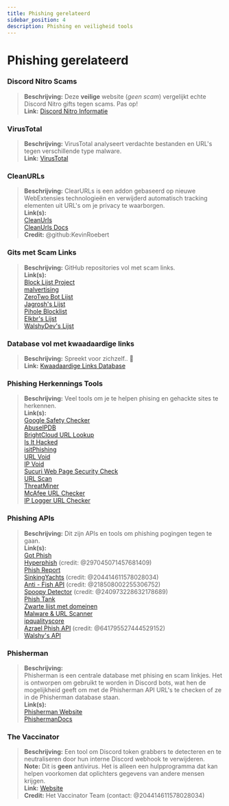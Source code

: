```yaml
---
title: Phishing gerelateerd 
sidebar_position: 4
description: Phishing en veiligheid tools
---
```


# Phishing gerelateerd

### Discord Nitro Scams
> **Beschrijving:** Deze **veilige** website (*geen scam*) vergelijkt echte Discord Nitro gifts tegen scams. Pas op!   <br/>
**Link:** [Discord Nitro Informatie](https://dicsord.gq/)

### VirusTotal
> **Beschrijving:** VirusTotal analyseert verdachte bestanden en URL's tegen verschillende type malware.   <br/>
**Link:** [VirusTotal](https://www.virustotal.com/gui/home/upload)

### CleanURLs
> **Beschrijving:** ClearURLs is een addon gebaseerd op nieuwe WebExtensies technologieën en verwijderd automatisch tracking elementen uit URL's om je privacy te waarborgen.  <br/>
**Link(s):**  <br/>
[CleanUrls](https://github.com/ClearURLs/Addon)  <br/>
[CleanUrls Docs](https://docs.clearurls.xyz/latest/)  <br/>
**Credit:** @github:KevinRoebert


### Gits met Scam Links
> **Beschrijving:** GitHub repositories vol met scam links.   <br/>
**Link(s):**  
[Block Lijst Project](https://blocklistproject.github.io/Lists/)   <br/>
[malvertising](https://github.com/D09r/malvertising/blob/master/scam-domains.csv)   <br/>
[ZeroTwo Bot Lijst](https://github.com/ZeroTwo-Bot/anti-fish-lists/)   <br/>
[Jagrosh's Lijst](https://github.com/jagrosh/Vortex/tree/master/lists)   <br/>
[Pihole Blocklist](https://github.com/mhhakim/pihole-blocklist/)   <br/>
[Elkbr's Lijst](https://github.com/elbkr/bad-websites)  <br/>
[WalshyDev's Lijst](https://github.com/WalshyDev/Discord-bad-domains/blob/main/bad-domains.json)

### Database vol met kwaadaardige links
> **Beschrijving:** Spreekt voor zichzelf.. 🔢   <br/>
**Link:** [Kwaadaardige Links Database](https://urlhaus.abuse.ch/browse/)

### Phishing Herkennings Tools
> **Beschrijving:** Veel tools om je te helpen phising en gehackte sites te herkennen.  <br/>
**Link(s):** <br/>
[Google Safety Checker](https://transparencyreport.google.com/safe-browsing/search)  <br/>
[AbuseIPDB](https://www.abuseipdb.com/)  <br/>
[BrightCloud URL Lookup](https://www.brightcloud.com/tools/url-ip-lookup.php)  <br/>
[Is It Hacked](https://www.isithacked.com/)  <br/>
[isitPhishing](https://isitphishing.org/) <br/>
[URL Void](https://www.urlvoid.com/)  <br/>
[IP Void](https://www.ipvoid.com/)  <br/>
[Sucuri Web Page Security Check](https://unmask.sucuri.net/security-report/)  <br/>
[URL Scan](https://urlscan.io/)  <br/>
[ThreatMiner](https://www.threatminer.org/)  <br/>
[McAfee URL Checker](https://www.trustedsource.org/)  <br/>
[IP Logger URL Checker](https://iplogger.com/url-checker)

### Phishing APIs 
> **Beschrijving:** Dit zijn APIs en tools om phishing pogingen tegen te gaan.   <br/>
**Link(s):** <br/>
[Got Phish](http://gotphish.com/)   <br/>
[Hyperphish](https://api.hyperphish.com/docs) (credit: @297045071457681409)   <br/>
[Phish Report](https://phish.report/)   <br/>
[SinkingYachts](https://phish.sinking.yachts/docs) (credit: @204414611578028034)  <br/>
[Anti - Fish API](https://anti-fish.bitflow.dev/) (credit: @218508002255306752)   <br/>
[Spoopy Detector](https://spoopy.oceanlord.me/) (credit: @240973228632178689)   <br/>
[Phish Tank](https://phishtank.org/)   <br/>
[Zwarte lijst met domeinen](https://api.hyperphish.com/gimme-domains) <br/>
[Malware & URL Scanner](https://chrome.google.com/webstore/detail/malware-url-scanner/ianpniapgjchiheejeipopldaanbjicd) <br/>
[ipqualityscore](https://www.ipqualityscore.com/threat-feeds/malicious-url-scanner)  <br/>
[Azrael Phish API](https://phish.azrael.gg/) (credit: @641795527444529152)  <br/>
[Walshy's API](https://bad-domains.walshy.dev/)

### Phisherman 
> **Beschrijving:**   <br/>
Phisherman is een centrale database met phising en scam linkjes. Het is ontworpen om gebruikt te worden in Discord bots, wat hen de mogelijkheid geeft om met de Phisherman API URL's te checken of ze in de Phisherman database staan.   <br/>
**Link(s):**   <br/>
[Phisherman Website](https://phisherman.gg/)   <br/>
[PhishermanDocs](https://docs.phisherman.gg/)

### The Vaccinator
> **Beschrijving:** Een tool om Discord token grabbers te detecteren en te neutraliseren door hun interne Discord webhook te verwijderen. <br/>
**Note:** Dit is **geen** antivirus. Het is alleen een hulpprogramma dat kan helpen voorkomen dat oplichters gegevens van andere mensen krijgen. <br/>
**Link:** [Website](https://sketchy.tel/)  <br/>
**Credit:** Het Vaccinator Team (contact: @204414611578028034)
